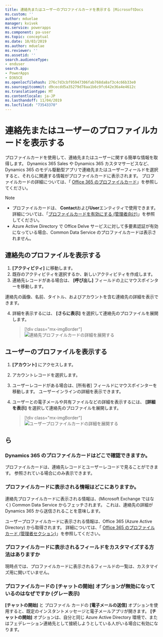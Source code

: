 ```yaml
---
title: 連絡先またはユーザーのプロファイルカードを表示する |MicrosoftDocs
ms.custom: ''
author: mduelae
manager: kvivek
ms.service: powerapps
ms.component: pa-user
ms.topic: conceptual
ms.date: 10/03/2019
ms.author: mduelae
ms.reviewer: ''
ms.assetid: ''
search.audienceType:
- enduser
search.app:
- PowerApps
- D365CE
ms.openlocfilehash: 276c7d3cbf95947306fab768da8af3c4c66b33e0
ms.sourcegitcommit: d9cecdd5a35279d78aa1b6c9fc642e36a4e4612c
ms.translationtype: MT
ms.contentlocale: ja-JP
ms.lasthandoff: 11/04/2019
ms.locfileid: "73543370"
---
```

# <a name="view-the-profile-card-for-a-contact-or-user"></a>連絡先またはユーザーのプロファイルカードを表示する

プロファイルカードを使用して、連絡先またはユーザーに関する簡単な情報を取得します。 Dynamics 365 Sales や Dynamics 365 カスタマサービスなど、Dynamics 365 のモデル駆動型アプリで連絡先またはユーザーフィールドを選択すると、それらに関連する情報がプロファイルカードに表示されます。 プロファイルカードの詳細については、「 [Office 365 のプロファイルカード](https://support.office.com/article/Profile-cards-in-Office-365-e80f931f-5fc4-4a59-ba6e-c1e35a85b501)」を参照してください。

> [!NOTE]
>  - プロファイルカードは、 **Contact**および**User**エンティティで使用できます。 詳細については、「[プロファイルカードを有効にする (管理者向け)](https://docs.microsoft.com/dynamics365/customer-engagement/admin/enable-profile-card)」を参照してください。
>  - Azure Active Directory で Office Delve サービスに対して多要素認証が有効になっている場合、Common Data Service のプロファイルカードは表示されません。

## <a name="view-a-contacts-profile"></a>連絡先のプロファイルを表示する

1.  **[アクティビティ]** に移動します。
2.  既存のアクティビティを選択するか、新しいアクティビティを作成します。
3.  連絡先レコードがある場合は、 **[呼び出し]** フィールドの上にマウスポインターを移動します。 

連絡先の画像、名前、タイトル、およびアカウントを含む連絡先の詳細を表示できます。

4. 詳細を表示するには、 **[さらに表示]** を選択して連絡先のプロファイルを展開します。
 
    > [!div class="mx-imgBorder"] 
    > ![連絡先プロファイルカードの詳細を展開する](media/profile1.png "連絡先プロファイルカードの詳細を展開する")
   
 ## <a name="view-a-users-profile"></a>ユーザーのプロファイルを表示する
 
1.  **[アカウント]** にアクセスします。
2.  アカウントレコードを選択します。
3.  ユーザーレコードがある場合は、[所有者] フィールドにマウスポインターを移動します。 ユーザーインラインの詳細を表示できます。
4.  ユーザーとの電子メールや共有ファイルなどの詳細を表示するには、 **[詳細を表示]** を選択して連絡先のプロファイルを展開します。
 
    > [!div class="mx-imgBorder"] 
    > ![ユーザープロファイルカードの詳細を展開する](media/profile2.png "ユーザープロファイルカードの詳細を展開する")


 ## <a name="faqs"></a>ら
 
### <a name="where-can-i-see-profile-cards-in-dynamics-365"></a>Dynamics 365 のプロファイルカードはどこで確認できますか。
プロファイルカードは、連絡先レコードとユーザーレコードで見ることができます。 参照されている場合にのみ表示できます。

### <a name="where-is-information-shown-in-the-profile-card-coming-from"></a>プロファイルカードに表示される情報はどこにありますか。
連絡先プロファイルカードに表示される情報は、(Microsoft Exchange ではなく) Common Data Service からフェッチされます。 これは、連絡先の詳細が Dynamics 365 から送信されることを意味します。

ユーザープロファイルカードに表示される情報は、Office 365 (Azure Active Directory) から取得されます。 詳細については、「 [Office 365 のプロファイルカード (管理者セクション)](https://support.office.com/article/Profile-cards-in-Office-365-e80f931f-5fc4-4a59-ba6e-c1e35a85b501)」を参照してください。

### <a name="how-can-i-customize-the-fields-shown-on-the-profile-card"></a>プロファイルカードに表示されるフィールドをカスタマイズする方法はありますか
現時点では、プロファイルカードに表示されるフィールドの一覧は、カスタマイズ用に開いていません。

### <a name="why-is-the-start-chat-option-on-the-profile-card-disabled-greyed-out"></a>プロファイルカードの **[チャットの開始]** オプションが無効になっているのはなぜですか (グレー表示)
**[チャットの開始]** と プロファイル カードの **[電子メールの送信]** オプションを使用すると、既定のインスタントメッセージと電子メールアプリが開きます。 **[チャットの開始]** オプションは、自分と同じ Azure Active Directory 環境で、またはフェデレーション連絡先として接続しようとしている人がいる場合に有効になります。


  
